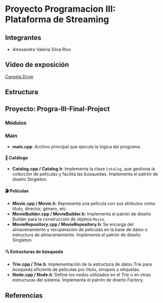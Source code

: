 # Proyecto Programacion III: Plataforma de Streaming

## Integrantes

* Alessandra Valeria Silva Rios

## Video de exposición

[Carpeta Drive](https://drive.google.com/drive/folders/1NbzkfU-JEB9smz_uqPJJqI2CYd8MNO5s?usp=drive_link)

## Estructura

## Proyecto: Progra-III-Final-Project

### Módulos

### Main

- **main.cpp**: Archivo principal que ejecuta la lógica del programa.

#### 📌 Catálogo
- **Catalog.cpp / Catalog.h**: Implementa la clase `Catalog`, que gestiona la colección de películas y facilita las búsquedas. Implementa el patrón de diseño Singleton.

#### 🎬 Películas
- **Movie.cpp / Movie.h**: Representa una película con sus atributos como título, director, género, etc.
- **MovieBuilder.cpp / MovieBuilder.h**: Implementa el patrón de diseño Builder para la construcción de objetos `Movie`.
- **MovieRepository.cpp / MovieRepository.h**: Se encarga del almacenamiento y recuperación de películas en la base de datos o estructura de almacenamiento. Implementa el patrón de diseño Singleton.

#### 🔍 Estructuras de búsqueda
- **Trie.cpp / Trie.h**: Implementación de la estructura de datos Trie para búsqueda eficiente de películas por título, sinopsis o etiquetas.
- **Node.cpp / Node.h**: Define los nodos utilizados en el Trie o en otras estructuras del sistema. Implementa el patrón de diseño Factory.


## Referencias

